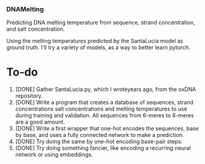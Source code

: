 ### DNAMelting
Predicting DNA melting temperature from sequence, strand concentration, and salt concentration.

Using the melting temperatures predicted by the SantaLucia model as ground truth. I'll try a variety of models, as a way to better learn pytorch.

# To-do
1. [DONE] Gather SantaLucia.py, which I wroteyears ago, from the oxDNA repository.
2. [DONE] Write a program that creates a database of sequences, strand concentrations
   salt concentrations and melting temperatures to use during training and validation.
   All sequences from 6-meres to 8-meres are a good amount.
3. [DONE] Write a first wrapper that one-hot encodes the sequences, base by base, and uses a
   fully connected network to make a prediction.
4. [DONE] Try doing the same by one-hot encoding base-pair steps.
5. [DONE] Try doing something fancier, like encoding a recurring neural network or using
   embeddings.